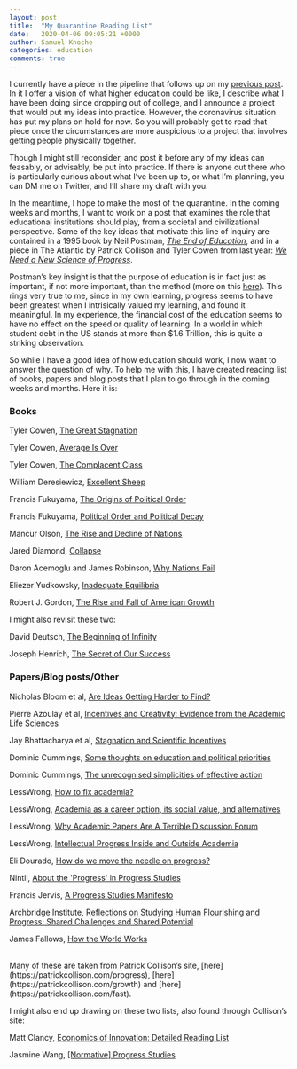 ```yaml
---
layout: post
title:  "My Quarantine Reading List"
date:   2020-04-06 09:05:21 +0000
author: Samuel Knoche
categories: education
comments: true
---
```



I currently have a piece in the pipeline that follows up on my [previous post](https://thememeticist.com/education/2020/02/05/what-i-learned-dropping-out-of-high-school.html). In it I offer a vision of what higher education could be like, I describe what I have been doing since dropping out of college, and I announce a project that would put my ideas into practice. However, the coronavirus situation has put my plans on hold for now. So you will probably get to read that piece once the circumstances are more auspicious to a project that involves getting people physically together.
	
Though I might still reconsider, and post it before any of my ideas can feasably, or advisably, be put into practice. If there is anyone out there who is particularly curious about what I’ve been up to, or what I’m planning, you can DM me on Twitter, and I’ll share my draft with you. 

In the meantime, I hope to make the most of the quarantine. In the coming weeks and months, I want to work on a post that examines the role that educational institutions should play, from a societal and civilizational perspective. Some of the key ideas that motivate this line of inquiry are contained in a 1995 book by Neil Postman, [*The End of Education*](https://www.amazon.com/End-Education-Redefining-Value-School/dp/0679750312), and in a piece in The Atlantic by Patrick Collison and Tyler Cowen from last year: [*We Need a New Science of Progress*](https://www.theatlantic.com/science/archive/2019/07/we-need-new-science-progress/594946/). 
	
Postman’s key insight is that the purpose of education is in fact just as important, if not more important, than the method (more on this [here](https://thememeticist.com/education/2020/04/06/end-of-education.html)). This rings very true to me, since in my own learning, progress seems to have been greatest when I intrisically valued my learning, and found it meaningful. In my experience, the financial cost of the education seems to have no effect on the speed or quality of learning. In a world in which student debt in the US stands at more than $1.6 Trillion, this is quite a striking observation.

So while I have a good idea of how education should work, I now want to answer the question of why. To help me with this, I have created reading list of books, papers and blog posts that I plan to go through in the coming weeks and months. Here it is:


### Books

Tyler Cowen, [The Great Stagnation](https://www.amazon.com/Great-Stagnation-Low-Hanging-Eventually-eSpecial-ebook/dp/B004H0M8QS/)

Tyler Cowen, [Average Is Over](https://www.amazon.com/Average-Over-Powering-America-Stagnation-ebook/dp/B00C1N5WOI/)

Tyler Cowen, [The Complacent Class](https://www.amazon.com/Complacent-Class-Self-Defeating-Quest-American/dp/B06XR2W1CM/)

William Deresiewicz, [Excellent Sheep](https://www.amazon.com/Excellent-Sheep-Miseducation-American-Meaningful-ebook/dp/B00GEEB960/)

Francis Fukuyama, [The Origins of Political Order](https://www.amazon.com/Origins-Political-Order-Prehuman-Revolution/dp/B006QGIQ94/)

Francis Fukuyama, [Political Order and Political Decay](https://www.amazon.com/dp/B00LU3YM8C)

Mancur Olson, [The Rise and Decline of Nations](https://www.amazon.com/Rise-Decline-Nations-Stagflation-Rigidities-ebook/dp/B00267SS7W/)

Jared Diamond, [Collapse](https://www.amazon.com/Collapse-Societies-Choose-Fail-Succeed/dp/B00P2QCN2U/)

Daron Acemoglu and James Robinson, [Why Nations Fail](https://www.amazon.com/Why-Nations-Fail-Origins-Prosperity/dp/B007MIXOEC/)

Eliezer Yudkowsky, [Inadequate Equilibria](https://www.lesswrong.com/s/oLGCcbnvabyibnG9d)

Robert J. Gordon, [The Rise and Fall of American Growth](https://www.amazon.com/Rise-Fall-American-Growth-Standard/dp/B01ITPUXEU/)

I might also revisit these two:

David Deutsch, [The Beginning of Infinity](https://www.amazon.com/Beginning-Infinity-Explanations-Transform-World/dp/B005HTYBCM/)

Joseph Henrich, [The Secret of Our Success](https://www.amazon.com/Secret-Our-Success-Evolution-Domesticating/dp/B07B53C56B/)

### Papers/Blog posts/Other

Nicholas Bloom et al, [Are Ideas Getting Harder to Find?](https://web.stanford.edu/~chadj/IdeaPF.pdf)

Pierre Azoulay et al, [Incentives and Creativity: Evidence from the Academic Life Sciences](https://www.nber.org/papers/w15466.pdf)

Jay Bhattacharya et al, [Stagnation and Scientific Incentives](https://www.nber.org/papers/w26752.pdf)

Dominic Cummings, [Some thoughts on education and political priorities](https://dominiccummings.files.wordpress.com/2013/11/20130825-some-thoughts-on-education-and-political-priorities-version-2-final.pdf)

Dominic Cummings, [The unrecognised simplicities of effective action](https://dominiccummings.files.wordpress.com/2017/02/201702-effective-action-2-systems-engineering-to-systems-politics.pdf)

LessWrong, [How to fix academia?](https://www.lesswrong.com/posts/zhPGbnAhgqFsCDK4C/how-to-fix-academia)

LessWrong, [Academia as a career option, its social value, and alternatives](https://www.lesswrong.com/posts/x2fkoZMuMNhBashH4/academia-as-a-career-option-its-social-value-and)

LessWrong, [Why Academic Papers Are A Terrible Discussion Forum](https://www.lesswrong.com/posts/gZgjqrotKyCJR9zGq/why-academic-papers-are-a-terrible-discussion-forum)

LessWrong, [Intellectual Progress Inside and Outside Academia](https://www.lesswrong.com/posts/xQ9tMMk3RArodLtDq/intellectual-progress-inside-and-outside-academia)

Eli Dourado, [How do we move the needle on progress?](https://elidourado.com/blog/move-the-needle-on-progress/)

Nintil, [About the 'Progress' in Progress Studies](https://nintil.com/progress-in-progress/)

Francis Jervis, [A Progress Studies Manifesto](https://www.progressstudies.org/2019/08/09/manifesto/)

Archbridge Institute, [Reflections on Studying Human Flourishing and Progress: Shared Challenges and Shared Potential](https://medium.com/@ArchbridgeInst/reflections-on-studying-human-flourishing-and-progress-shared-challenges-and-shared-potential-45f277572f30)

James Fallows, [How the World Works](https://www.theatlantic.com/magazine/archive/1993/12/how-the-world-works/305854/)

<br/>
Many of these are taken from Patrick Collison’s site, [here](https://patrickcollison.com/progress), [here](https://patrickcollison.com/growth) and [here](https://patrickcollison.com/fast).


I might also end up drawing on these two lists, also found through Collison’s site:

Matt Clancy, [Economics of Innovation: Detailed Reading List](http://matt-clancy.com/economics-of-innovation-detailed-reading-list/)

Jasmine Wang, [[Normative] Progress Studies](https://jasminew.me/post/progress/)